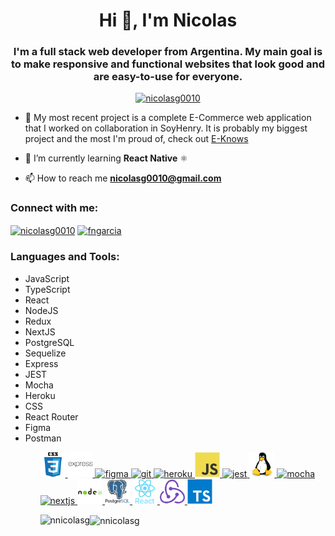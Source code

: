 <h1 align="center">Hi 👋, I'm Nicolas</h1>
<h3 align="center">I'm a full stack web developer from Argentina. My main goal is to make responsive and functional websites that look good and are easy-to-use for everyone.</h3>

<p align="center"> <a href="https://twitter.com/nicolasg0010" target="blank"><img src="https://img.shields.io/twitter/follow/nicolasg0010?logo=twitter&style=for-the-badge" alt="nicolasg0010" /></a> </p>

- 🚀 My most recent project is a complete E-Commerce web application that I worked on collaboration in SoyHenry. It is probably my biggest project and the most I'm proud of, check out [E-Knows](https://e-knows.herokuapp.com)

- 🌱 I’m currently learning **React Native** ⚛️

- 📫 How to reach me **nicolasg0010@gmail.com**

<h3 align="left">Connect with me:</h3>
<p align="left">
<a href="https://twitter.com/nicolasg0010" target="blank"><img align="center" src="https://raw.githubusercontent.com/rahuldkjain/github-profile-readme-generator/master/src/images/icons/Social/twitter.svg" alt="nicolasg0010" height="30" width="40" /></a>
<a href="https://linkedin.com/in/fngarcia" target="blank"><img align="center" src="https://raw.githubusercontent.com/rahuldkjain/github-profile-readme-generator/master/src/images/icons/Social/linked-in-alt.svg" alt="fngarcia" height="30" width="40" /></a>
</p>

<h3 align="left">Languages and Tools:</h3>
<ul>
  <li>JavaScript</li>
  <li>TypeScript</li>
  <li>React</li>
  <li>NodeJS</li>
  <li>Redux</li>
  <li>NextJS</li>
  <li>PostgreSQL</li>
  <li>Sequelize</li>
  <li>Express</li>
  <li>JEST</li>
  <li>Mocha</li>
  <li>Heroku</li>
  <li>CSS</li>
  <li>React Router</li>
  <li>Figma</li> 
  <li>Postman</li> 
<ul/>

<p align="left"> <a href="https://www.w3schools.com/css/" target="_blank" rel="noreferrer"> <img src="https://raw.githubusercontent.com/devicons/devicon/master/icons/css3/css3-original-wordmark.svg" alt="css3" width="40" height="40"/> </a> <a href="https://expressjs.com" target="_blank" rel="noreferrer"> <img src="https://raw.githubusercontent.com/devicons/devicon/master/icons/express/express-original-wordmark.svg" alt="express" width="40" height="40"/> </a> <a href="https://www.figma.com/" target="_blank" rel="noreferrer"> <img src="https://www.vectorlogo.zone/logos/figma/figma-icon.svg" alt="figma" width="40" height="40"/> </a> <a href="https://git-scm.com/" target="_blank" rel="noreferrer"> <img src="https://www.vectorlogo.zone/logos/git-scm/git-scm-icon.svg" alt="git" width="40" height="40"/> </a> <a href="https://heroku.com" target="_blank" rel="noreferrer"> <img src="https://www.vectorlogo.zone/logos/heroku/heroku-icon.svg" alt="heroku" width="40" height="40"/> </a> <a href="https://developer.mozilla.org/en-US/docs/Web/JavaScript" target="_blank" rel="noreferrer"> <img src="https://raw.githubusercontent.com/devicons/devicon/master/icons/javascript/javascript-original.svg" alt="javascript" width="40" height="40"/> </a> <a href="https://jestjs.io" target="_blank" rel="noreferrer"> <img src="https://www.vectorlogo.zone/logos/jestjsio/jestjsio-icon.svg" alt="jest" width="40" height="40"/> </a> <a href="https://www.linux.org/" target="_blank" rel="noreferrer"> <img src="https://raw.githubusercontent.com/devicons/devicon/master/icons/linux/linux-original.svg" alt="linux" width="40" height="40"/> </a> <a href="https://mochajs.org" target="_blank" rel="noreferrer"> <img src="https://www.vectorlogo.zone/logos/mochajs/mochajs-icon.svg" alt="mocha" width="40" height="40"/> </a> <a href="https://nextjs.org/" target="_blank" rel="noreferrer"> <img src="https://cdn.worldvectorlogo.com/logos/nextjs-2.svg" alt="nextjs" width="40" height="40"/> </a> <a href="https://nodejs.org" target="_blank" rel="noreferrer"> <img src="https://raw.githubusercontent.com/devicons/devicon/master/icons/nodejs/nodejs-original-wordmark.svg" alt="nodejs" width="40" height="40"/> </a> <a href="https://www.postgresql.org" target="_blank" rel="noreferrer"> <img src="https://raw.githubusercontent.com/devicons/devicon/master/icons/postgresql/postgresql-original-wordmark.svg" alt="postgresql" width="40" height="40"/> </a> <a href="https://www.python.org" target="_blank" rel="noreferrer"> </a> <a href="https://reactjs.org/" target="_blank" rel="noreferrer"> <img src="https://raw.githubusercontent.com/devicons/devicon/master/icons/react/react-original-wordmark.svg" alt="react" width="40" height="40"/> </a> <a href="https://redux.js.org" target="_blank" rel="noreferrer"> <img src="https://raw.githubusercontent.com/devicons/devicon/master/icons/redux/redux-original.svg" alt="redux" width="40" height="40"/> </a> <a href="https://www.typescriptlang.org/" target="_blank" rel="noreferrer"> <img src="https://raw.githubusercontent.com/devicons/devicon/master/icons/typescript/typescript-original.svg" alt="typescript" width="40" height="40"/> </a> </p>

<p><img align="left" src="https://github-readme-stats.vercel.app/api/top-langs?username=nnicolasg&show_icons=true&locale=en&layout=compact" alt="nnicolasg" /></p>

<p><img align="center" src="https://github-readme-streak-stats.herokuapp.com/?user=nnicolasg&" alt="nnicolasg" /></p>

